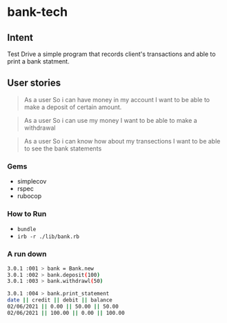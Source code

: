 # bank-tech

## Intent
 Test Drive a simple program that records client's transactions and able to print a bank statment.

## User stories
> As a user
>So i can have money in my account
>I want to be able to make a deposit of certain amount.


> As a user
So i can use my money
I want to be able to make a withdrawal


> As a user
So i can know how about my transections
I want to be able to see the bank statements


### Gems
* simplecov
* rspec
* rubocop

### How to Run
* `bundle`
* `irb -r ./lib/bank.rb`

### A run down
```bash
3.0.1 :001 > bank = Bank.new
3.0.1 :002 > bank.deposit(100)
3.0.1 :003 > bank.withdrawl(50)

3.0.1 :004 > bank.print_statement
date || credit || debit || balance
02/06/2021 || 0.00 || 50.00 || 50.00
02/06/2021 || 100.00 || 0.00 || 100.00 

